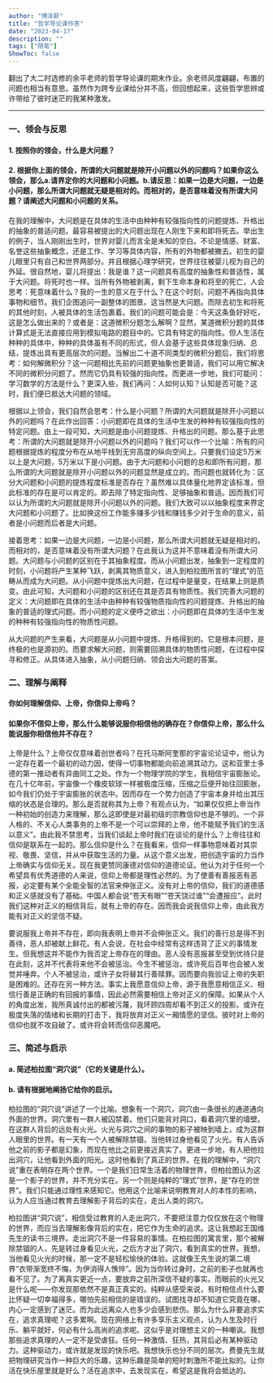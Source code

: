 ```yaml
---
author: "傅泽薪"
title: "哲学导论课作答"
date: "2023-04-17"
description: ""
tags: ["随笔"]
ShowToc: false
---
```


翻出了大二时选修的余平老师的哲学导论课的期末作业。余老师风度翩翩，布置的问题也相当有意思。虽然作为跨专业课给分并不高，但回想起来，这些哲学思辨或许带给了彼时迷茫的我某种激发。
<!--more-->
---

### 一、领会与反思
#### 1. 按照你的领会，什么是大问题？
#### 2. 根据你上面的领会，所谓的大问题就是除开小问题以外的问题吗？如果你这么领会，那么a.请界定你的大问题和小问题。b.请反思：如果一边是大问题，一边是小问题，那么所谓大问题就无疑是相对的。而相对的，是否意味着没有所谓大问题？请阐述大问题和小问题的关系。

在我的理解中，大问题是在具体的生活中由种种有较强指向性的问题提炼、升格出的抽象的普适问题。最容易被提出的大问题出现在人刚生下来和即将死去。举出生的例子，当人刚刚出生时，世界对婴儿而言全是未知的空白。不论是情感、财富、名誉这些抽象概念，还是工作、学习等具体内容，所有的外物都被撇去。初生的婴儿眼里只有自己和世界两部分。并且根据心理学研究，世界往往被婴儿视为自己的外延。很自然地，婴儿将提出：我是谁？这一问题具有高度的抽象性和普适性，属于大问题。将死时也一样。当所有外物被剥离，剩下生命本身和将至的死亡，人会思考：死意味着什么？我的一生的意义在于什么？在这个时刻，问题不再指向具体事物和细节。我们企图追问一副整体的图景。这当然是大问题。而除去初生和将死的其他时刻，人被具体的生活包裹着。我们的问题可能会是：今天这条鱼好好吃，这是怎么做出来的？或者是：这道微积分题怎么解啊？显然，某道微积分题的具体计算式是无法直接应用到模拟电路的题目中的。它具有特定的指向性。但人生活在种种的具体中，种种的具体虽有不同的形式，但人会基于这些具体现象归纳、总结，提炼出具有更高层次的问题。当解出二十道不同类型的微积分题后，我们将思考：如何解微积分？这一问题相比先前的问题更抽象也更普适，我们可以用它解决不同的微积分问题了。然而它仍具有较强的指向性。而更进一步地，我们可能问：学习数学的方法是什么？更深入些，我们再问：人如何认知？认知是否可能？这时，我们便已抵达大问题的领域。

根据以上领会，我们自然会思考：什么是小问题？所谓的大问题就是除开小问题以外的问题吗？在此作出回答：小问题即在具体的生活中生发的种种有较强指向性的特定问题。由上一段可知，大问题是由小问题提炼、升格出的问题。那么基于此思考：所谓的大问题就是除开小问题以外的问题吗？我们可以作一个比喻：所有的问题根据提炼的程度分布在从地平线到无穷高度的纵向空间上。只要我们设定5万米以上是大问题，5万米以下是小问题。由于大问题和小问题的总和即所有问题，那么所谓的大问题就是除开小问题以外的问题显然是成立的。而问题也就转化为：区分大问题和小问题的提炼程度标准是否存在？虽然难以具体量化地界定该标准，但此标准的存在是可以肯定的。即去除了特定指向性、足够抽象和普适。因而我们可以认为所谓的大问题就是除开小问题以外的问题。我们大致可以以抽象程度来界定大问题和小问题了。比如换这份工作能多赚多少钱和赚钱多少对于生命的意义，前者是小问题而后者是大问题。

接着思考：如果一边是大问题，一边是小问题，那么所谓大问题就无疑是相对的。而相对的，是否意味着没有所谓大问题？在此我认为这并不意味着没有所谓大问题。大问题与小问题的区别在于其抽象程度。而从小问题出发，抽象到一定程度的时刻，小问题将产生某种飞跃，剥离其物质意义，进入到柏拉图所言的“理式”的范畴从而成为大问题。从小问题中提炼出大问题，在过程中是量变，在结果上则是质变。由此可知，大问题和小问题的区别还在其是否具有物质性。我们完善大问题的定义：大问题即在具体的生活中由种种有较强物质指向性的问题提炼、升格出的抽象的普适的理式问题。而小问题的定义便呼之欲出：小问题即在具体的生活中生发的种种有较强指向性的物质性问题。

从大问题的产生来看，大问题是从小问题中提炼、升格得到的。它是根本问题，是终极的也是源初的。而要求解大问题，则需要回溯具体的物质性问题，在过程中探寻和修正。从具体进入抽象，从小问题归纳、领会出大问题的答案。

### 二、理解与阐释
#### 你如何理解信仰、上帝，你信仰上帝吗？
#### 如果你不信仰上帝，那么什么能够说服你相信他的确存在？你信仰上帝，那么什么能说服你相信他并不存在？

上帝是什么？上帝仅仅意味着创世者吗？在托马斯阿奎那的宇宙论论证中，他认为一定存在着一个最初的动力因，使得一切事物都能向前追溯其动力。这和亚里士多德的第一推动者有异曲同工之处。作为一个物理学院的学生，我相信宇宙膨胀论。在几十亿年前，宇宙像一个橡皮软球一样被极度压缩，压缩之后便开始往回膨胀，如今我们仍处于宇宙膨胀的状态中。因而存在一个势力创造了宇宙本身并给出其压缩的状态是合理的。那么是否就称其为上帝？有观点认为，“如果仅仅把上帝当作一种初始的创造力来理解，那么这即使是对最初级的宗教信仰也是不够的。一个非人格的、不关心人类事务的上帝不是一个可以崇拜的上帝，他不能赋予我们的生活以意义”。由此我不禁思考，当我们谈起上帝时我们在谈论的是什么？上帝往往和信仰是联系在一起的。那么信仰是什么？在我看来，信仰一样事物意味着对其崇视、敬畏、坚信，并从中获取生活的力量。从这个意义出发，把创造宇宙的力当作上帝确实与信仰无关。现在我更赞同康德对信仰的道德论证。他认为对于任何一个希望具有优秀道德的人来说，信仰上帝都是理性必然的。为了使善有善报恶有恶报，必定要有某个全能全智的法官来伸张正义。没有对上帝的信仰，我们的道德感和正义感就没有了基础。中国人都会说“苍天有眼”“苍天饶过谁”“会遭报应”。此时我们这种对正义的相信背后，就有上帝的存在。因而我会说我信仰上帝，由此我方能有对正义的坚信不疑。

要说服我上帝并不存在，即向我表明上帝并不会伸张正义。我们的善行总是得不到善待，恶人却被献上鲜花。有人会说，在社会中经常有这样违背了正义的事情发生。但我想这并不能作为我否定上帝存在的理由。恶人没有恶报甚至受到优待只是在此刻，这并不代表将来他不会被惩治。今生不被惩治，或许死后百年也会被人发觉并唾弃。个人不被惩治，或许子女将替其行善赎罪。因而要向我验证上帝的失职是困难的。还存在另一种方法。事实上我愿意信仰上帝，源于我愿意相信正义、相信行善是正确的有回报的事情，因此必然需要相信上帝对正义的保障。如果从个人的角度出发，我所真诚付出的都被污蔑，我环顾四周却看不到正义的投影。或许在极度失落的情绪和长期的打击下，我将放弃对正义一厢情愿的坚信。彼时对上帝的信仰也就不攻自破了。或许将会转而信仰恶魔吧。

### 三、简述与启示
#### a. 简述柏拉图“洞穴说”（它的关键是什么）。
#### b. 请有根据地阐扬它给你的启示。

柏拉图的“洞穴说”讲述了一个比喻。想象有一个洞穴，洞穴由一条很长的通道通向外面的世界。洞穴里有一群人被囚禁着。他们只能背对洞口，看着洞穴里的墙壁。在这群人背后的远处有火光。火光与洞穴之间的事物的影子被映到墙上，成为这群人眼里的世界。有一天有一个人被解除禁锢，当他转过身他看见了火光。有人告诉他之前的影子都是幻象，而现在他比之前更接近真实了。更进一步地，有人把他拉出洞穴，让他看到外面的阳光。这时他看到了真正的世界。在我的理解中，“洞穴说”重在表明存在两个世界。一个是我们日常生活着的物理世界，但柏拉图认为这是一个影子的世界，并不充分实在。另一个则是纯粹的“理式”世界，是“存在的世界”。我们只能通过理性来感知它。他用这个比喻来说明教育对人的本性的影响，认为人应当通过教育去理解影子背后的实在，走出人类的洞穴。

柏拉图讲“洞穴说”，相信受过教育的人走出洞穴，不要把注意力仅仅放在这个物理的世界，而应当去理解影像背后的实在，把它作为生命的追求。这让我想起王国维先生的读书三境界。走出洞穴不是一件容易的事情。在柏拉图的寓言里，那个被解除禁锢的人，先是转过身看见火光，之后方才出了洞穴，看到真实的世界。我想，当他看见火光的时候，那一定不是轻松愉快的体验。这就像王先生说的第二境界“衣带渐宽终不悔，为伊消得人憔悴”。因为当你转过身时，之前的影子也就再也看不见了。为了离真实更近一点，要放弃之前所深信不疑的事实。而眼前的火光又是什么呢——你发现那依然不是真正真实的。纯粹从感受来说，有时相信点什么要比怀疑一切幸福得多，哪怕先前相信的是错误的。试图找寻却不知道它究竟在哪，内心一定感到了迷茫。而为此远离众人也多少会感到悲伤。那么为什么非要追求实在，追求真理呢？这多累啊。现在网络上有许多享乐主义观点，认为人生及时行乐、躺平就好，何必有什么高尚的追求呢。这似乎是对理想主义的一种嘲讽。我想那些追求真理的人一定不是受虐狂。任何一种激情、狂热，其背后必有某种驱动力。这种驱动力，或许就是发现的快乐吧。我想快乐也分不同的层次。费曼先生就把物理研究当作一种巨大的乐趣，这种乐趣是简单的短时刺激所不能比拟的。让你活在快乐屋里就是好么？活在追求中，去发现实在，希望这是我将会抵达的。
